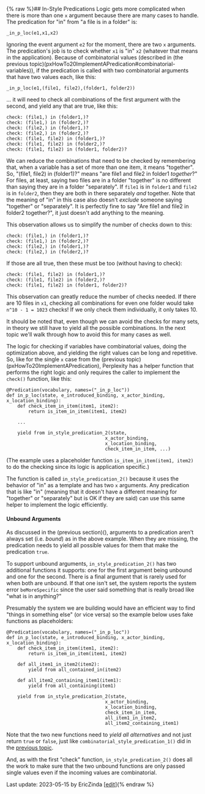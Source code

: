 {% raw %}## In-Style Predications
Logic gets more complicated when there is more than one `x` argument because there are many cases to handle. The predication for "in" from "a file is in a folder" is:

```
_in_p_loc(e1,x1,x2)
```
Ignoring the event argument `e2` for the moment, there are two `x` arguments. The predication's job is to check whether `x1` is "in" `x2` (whatever that means in the application). Because of combinatorial values (described in (the previous topic)(pxHowTo20ImplementAPredication#combinatorial-variables)), if the predication is called with two combinatorial arguments that have two values each, like this:

```
_in_p_loc(e1,(file1, file2),(folder1, folder2))
```

... it will need to check all combinations of the first argument with the second, and yield any that are true, like this:

```
check: (file1,) in (folder1,)?
check: (file1,) in (folder2,)?
check: (file2,) in (folder1,)?
check: (file2,) in (folder2,)?
check: (file1, file2) in (folder1,)?
check: (file1, file2) in (folder2,)?
check: (file1, file2) in (folder1, folder2)?
```
We can reduce the combinations that need to be checked by remembering that, when a variable has a set of more than one item, it means "together".  So, "(file1, file2) in (folder1)?" means "are file1 and file2 in folder1 *together*?" For files, at least, saying two files are in a folder "together" is no different than saying they are in a folder "separately". If `file1` is in `folder1` and `file2` is in `folder2`, then they are both in there separately *and* together. Note that the meaning of "in" in this case also doesn't *exclude* someone saying "together" or "separately". It is perfectly fine to say "Are file1 and file2 in folder2 together?", it just doesn't add anything to the meaning.

This observation allows us to simplify the number of checks down to this:

```
check: (file1,) in (folder1,)?
check: (file1,) in (folder2,)?
check: (file2,) in (folder1,)?
check: (file2,) in (folder2,)?
```

If those are all true, then these must be too (without having to check):

```
check: (file1, file2) in (folder1,)?
check: (file1, file2) in (folder2,)?
check: (file1, file2) in (folder1, folder2)?
```

This observation can greatly reduce the number of checks needed. If there are 10 files in `x1`, checking all combinations for even one folder would take `n^10 - 1 = 1023` checks! If we only check them individually, it only takes 10.

It should be noted that, even though we can avoid the checks for many sets, in theory we still have to yield all the possible combinations. In the next topic we'll walk through how to avoid this for many cases as well.

The logic for checking if variables have combinatorial values, doing the optimization above, and yielding the right values can be long and repetitive. So, like for the single `x` case from the (previous topic)(pxHowTo20ImplementAPredication), Perplexity has a helper function that performs the right logic and only requires the caller to implement the `check()` function, like this:

```
@Predication(vocabulary, names=("_in_p_loc"))
def in_p_loc(state, e_introduced_binding, x_actor_binding, x_location_binding):
    def check_item_in_item(item1, item2):
        return is_item_in_item(item1, item2)
    
    ...

    yield from in_style_predication_2(state, 
                                    x_actor_binding, 
                                    x_location_binding, 
                                    check_item_in_item, ...)
```

(The example uses a placeholder function `is_item_in_item(item1, item2)` to do the checking since its logic is application specific.)

The function is called `in_style_predication_2()` because it uses the behavior of "in" as a template and has two `x` arguments.  Any predication that is like "in" (meaning that it doesn't have a different meaning for "together" or "separately" but is OK if they are said) can use this same helper to implement the logic efficiently.

#### Unbound Arguments
As discussed in the (previous section)(), arguments to a predication aren't always set (i.e. *bound*) as in the above example. When they are missing, the predication needs to yield all possible values for them that make the predication `true`.  

To support unbound arguments, `in_style_predication_2()` has two additional functions it supports: one for the first argument being unbound and one for the second. There is a final argument that is rarely used for when both are unbound. If that one isn't set, the system reports the system error `beMoreSpecific` since the user said something that is really broad like "what is in anything?"

Presumably the system we are building would have an efficient way to find "things in something else" (or vice versa) so the example below uses fake functions as placeholders:

```
@Predication(vocabulary, names=("_in_p_loc"))
def in_p_loc(state, e_introduced_binding, x_actor_binding, x_location_binding):
    def check_item_in_item(item1, item2):
        return is_item_in_item(item1, item2)
    
    def all_item1_in_item2(item2):
        yield from all_contained_in(item2)

    def all_item2_containing_item1(item1):
        yield from all_containing(item1)

    yield from in_style_predication_2(state, 
                                    x_actor_binding, 
                                    x_location_binding, 
                                    check_item_in_item, 
                                    all_item1_in_item2, 
                                    all_item2_containing_item1)
```

Note that the two new functions need to *yield all alternatives* and not just return `true` or `false`, just like `combinatorial_style_predication_1()` did in the [previous topic](https://blog.inductorsoftware.com/Perplexity/home/pxhowto/pxHowTo20ImplementAPredication).

And, as with the first "check" function, `in_style_predication_2()` does all the work to make sure that the two unbound functions are only passed single values even if the incoming values are combinatorial.  

Last update: 2023-05-15 by EricZinda [[edit](https://github.com/EricZinda/Perplexity/edit/main/docs/pxHowTo/pxHowTo30InStylePredications.md)]{% endraw %}